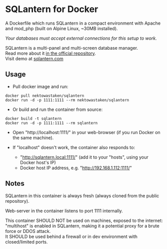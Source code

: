 # SQLantern for Docker
A Dockerfile which runs SQLantern in a compact environment with Apache and mod_php (built on Alpine Linux, ~30MB installed).

_Your databases must accept external connections for this setup to work._

SQLantern is a multi-panel and multi-screen database manager.\
Read more about it [in the official repository](https://github.com/nekto-kotik/sqlantern).\
Visit demo at [sqlantern.com](https://sqlantern.com/)

## Usage
* Pull docker image and run:
```
docker pull nektowastaken/sqlantern
docker run -d -p 1111:1111 --rm nektowastaken/sqlantern
```

* Or build and run the container from source:
```
docker build -t sqlantern
docker run -d -p 1111:1111 --rm sqlantern
```

* Open "http://localhost:1111/" in your web-browser (if you run Docker on the same machine).

* If "localhost" doesn't work, the container also responds to:
  -  "http://sqlantern.local:1111/" (add it to your "hosts", using your Docker host's IP)
  -  Docker host IP address, e.g. "http://192.168.1.112:1111/"

## Notes
SQLantern in this container is always fresh (always cloned from the public repository).

Web-server in the container listens to port 1111 internally.

This container SHOULD NOT be used on machines, exposed to the internet: "multihost" is enabled in SQLantern, making it a potential proxy for a brute force or DDOS attack.\
It SHOULD be used behind a firewall or in dev environment with closed/limited ports.
